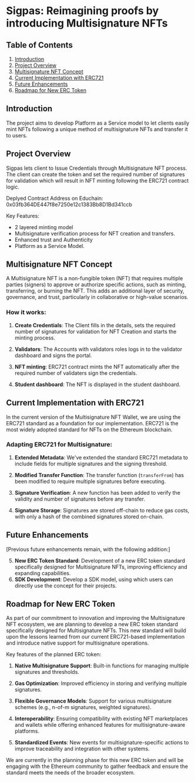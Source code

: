 # Sigpas: Reimagining proofs by introducing Multisignature NFTs

## Table of Contents

1. [Introduction](#introduction)
2. [Project Overview](#project-overview)
3. [Multisignature NFT Concept](#multisignature-nft-concept)
4. [Current Implementation with ERC721](#current-implementation-with-erc721)
5. [Future Enhancements](#future-enhancements)
6. [Roadmap for New ERC Token](#roadmap-for-new-erc-token)

## Introduction

The project aims to develop Platform as a Service model to let clients easily mint NFTs following a unique method of multisignature NFTs and transfer it to users.

## Project Overview

Sigpas lets client to Issue Credentials through Multisignature NFT process. The client can create the token and set the required number of signatures for validation which will result in NFT minting following the ERC721 contract logic.

Deplyed Contract Address on Educhain: 0x03fb364DE447f8e7250e12c1383Bb8D1Bd341ccb


Key Features:
- 2 layered minting model
- Multisignature verification process for NFT creation and transfers.
- Enhanced trust and Authenticity
- Platform as a Service Model.

## Multisignature NFT Concept

A Multisignature NFT is a non-fungible token (NFT) that requires multiple parties (signers) to approve or authorize specific actions, such as minting, transferring, or burning the NFT. This adds an additional layer of security, governance, and trust, particularly in collaborative or high-value scenarios.

### How it works:

1. **Create Credentials**: The Client fills in the details, sets the required number of signatures for validation for NFT Creation and starts the minting process.

2. **Validators**: The Accounts with validators roles logs in to the validator dashboard and signs the portal.

3. **NFT minting**: ERC721 contract mints the NFT automatically after the required number of validaters sign the credentials.

4. **Student dashboard**: The NFT is displayed in the student dashboard.

## Current Implementation with ERC721

In the current version of the Multisignature NFT Wallet, we are using the ERC721 standard as a foundation for our implementation. ERC721 is the most widely adopted standard for NFTs on the Ethereum blockchain.

### Adapting ERC721 for Multisignature:

1. **Extended Metadata**: We've extended the standard ERC721 metadata to include fields for multiple signatures and the signing threshold.

2. **Modified Transfer Function**: The transfer function (`transferFrom`) has been modified to require multiple signatures before executing.

3. **Signature Verification**: A new function has been added to verify the validity and number of signatures before any transfer.

4. **Signature Storage**: Signatures are stored off-chain to reduce gas costs, with only a hash of the combined signatures stored on-chain.


## Future Enhancements

[Previous future enhancements remain, with the following addition:]

5. **New ERC Token Standard**: Development of a new ERC token standard specifically designed for Multisignature NFTs, improving efficiency and expanding capabilities.
6. **SDK Development**: Develop a SDK model, using which users can directly use the concept for their projects. 
## Roadmap for New ERC Token

As part of our commitment to innovation and improving the Multisignature NFT ecosystem, we are planning to develop a new ERC token standard specifically designed for Multisignature NFTs. This new standard will build upon the lessons learned from our current ERC721-based implementation and introduce native support for multisignature operations.

Key features of the planned ERC token:

1. **Native Multisignature Support**: Built-in functions for managing multiple signatures and thresholds.

2. **Gas Optimization**: Improved efficiency in storing and verifying multiple signatures.

3. **Flexible Governance Models**: Support for various multisignature schemes (e.g., n-of-m signatures, weighted signatures).

4. **Interoperability**: Ensuring compatibility with existing NFT marketplaces and wallets while offering enhanced features for multisignature-aware platforms.

5. **Standardized Events**: New events for multisignature-specific actions to improve traceability and integration with other systems.

We are currently in the planning phase for this new ERC token and will be engaging with the Ethereum community to gather feedback and ensure the standard meets the needs of the broader ecosystem.

